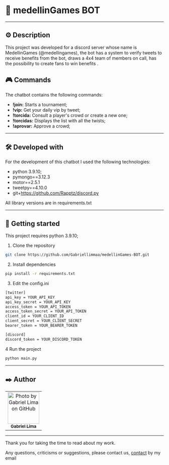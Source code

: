 # 🤖 medellinGames BOT

---


## ⚙️ Description

This project was developed for a discord server whose name is MedellinGames (@medellingames), the bot has a system to verify tweets to receive benefits from the bot, draws a 4x4 team of members on call, has the possibility to create fans to win benefits .

## 🎮 Commands

The chatbot contains the following commands:

- **!join:** Starts a tournament;
- **!vip:** Get your daily vip by tweet;
- **!torcida:** Consult a player's crowd or create a new one;
- **!torcidas:** Displays the list with all the twists;
- **!aprovar:** Approve a crowd;

---

## 🛠️ Developed with

For the development of this chatbot I used the following technologies:

- python 3.9.10;
- pymongo==3.12.3
- motor==2.5.1
- tweetpy==4.10.0
- git+https://github.com/Rapptz/discord.py

All library versions are in requirements.txt

---
## 🔧 Getting started

This project requires python 3.9.10;

1. Clone the repository
```bash
git clone https://github.com/Gabriellimmaa/medellinGames-BOT.git
```

2. Install dependencies

```bash
pip install -r requirements.txt
```

3. Edit the config.ini

```bash
[twitter]
api_key = YOUR_API_KEY
api_key_secret = YOUR_API_KEY
access_token = YOUR_API_TOKEN
access_token_secret = YOUR_API_TOKEN
client_id = YOUR_CLIENT_ID
client_secret = YOUR_CLIENT_SECRET
bearer_token = YOUR_BEARER_TOKEN

[discord]
discord_token = YOUR_DISCORD_TOKEN
```

4 Run the project
```bash
python main.py
```

---

## ✒️ Author

<table>
  <tr>
    <td align="center">
      <a href="https://github.com/Gabriellimmaa">
        <img src="https://avatars3.githubusercontent.com/u/42157830" width="100px;" alt="Photo by Gabriel Lima on GitHub"/><br>
        <sub>
          <b>Gabriel Lima</b>
        </sub>
      </a>
    </td>
  </tr>
</table>

---

Thank you for taking the time to read about my work.

Any questions, criticisms or suggestions, please contact us, <a href="mailto:gabriellimamoraes@gmail.com/">contact</a> by my email
